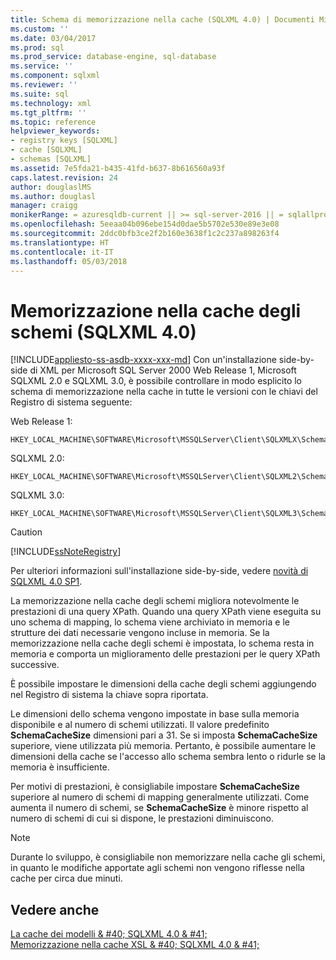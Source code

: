 ```yaml
---
title: Schema di memorizzazione nella cache (SQLXML 4.0) | Documenti Microsoft
ms.custom: ''
ms.date: 03/04/2017
ms.prod: sql
ms.prod_service: database-engine, sql-database
ms.service: ''
ms.component: sqlxml
ms.reviewer: ''
ms.suite: sql
ms.technology: xml
ms.tgt_pltfrm: ''
ms.topic: reference
helpviewer_keywords:
- registry keys [SQLXML]
- cache [SQLXML]
- schemas [SQLXML]
ms.assetid: 7e5fda21-b435-41fd-b637-8b616560a93f
caps.latest.revision: 24
author: douglaslMS
ms.author: douglasl
manager: craigg
monikerRange: = azuresqldb-current || >= sql-server-2016 || = sqlallproducts-allversions
ms.openlocfilehash: 5eeaa04b096ebe154d0dae5b5702e530e89e3e08
ms.sourcegitcommit: 2ddc0bfb3ce2f2b160e3638f1c2c237a898263f4
ms.translationtype: HT
ms.contentlocale: it-IT
ms.lasthandoff: 05/03/2018
---
```

# <a name="schema-caching-sqlxml-40"></a>Memorizzazione nella cache degli schemi (SQLXML 4.0)
[!INCLUDE[appliesto-ss-asdb-xxxx-xxx-md](../../../includes/appliesto-ss-asdb-xxxx-xxx-md.md)]
  Con un'installazione side-by-side di XML per Microsoft SQL Server 2000 Web Release 1, Microsoft SQLXML 2.0 e SQLXML 3.0, è possibile controllare in modo esplicito lo schema di memorizzazione nella cache in tutte le versioni con le chiavi del Registro di sistema seguente:  
  
 Web Release 1:  
  
```  
HKEY_LOCAL_MACHINE\SOFTWARE\Microsoft\MSSQLServer\Client\SQLXMLX\SchemaCacheSize  
```  
  
 SQLXML 2.0:  
  
```  
HKEY_LOCAL_MACHINE\SOFTWARE\Microsoft\MSSQLServer\Client\SQLXML2\SchemaCacheSize  
```  
  
 SQLXML 3.0:  
  
```  
HKEY_LOCAL_MACHINE\SOFTWARE\Microsoft\MSSQLServer\Client\SQLXML3\SchemaCacheSize  
```  
  
> [!CAUTION]  
>  [!INCLUDE[ssNoteRegistry](../../../includes/ssnoteregistry-md.md)]  
  
 Per ulteriori informazioni sull'installazione side-by-side, vedere [novità di SQLXML 4.0 SP1](../../../relational-databases/sqlxml/what-s-new-in-sqlxml-4-0-sp1.md).  
  
 La memorizzazione nella cache degli schemi migliora notevolmente le prestazioni di una query XPath. Quando una query XPath viene eseguita su uno schema di mapping, lo schema viene archiviato in memoria e le strutture dei dati necessarie vengono incluse in memoria. Se la memorizzazione nella cache degli schemi è impostata, lo schema resta in memoria e comporta un miglioramento delle prestazioni per le query XPath successive.  
  
 È possibile impostare le dimensioni della cache degli schemi aggiungendo nel Registro di sistema la chiave sopra riportata.  
  
 Le dimensioni dello schema vengono impostate in base sulla memoria disponibile e al numero di schemi utilizzati. Il valore predefinito **SchemaCacheSize** dimensioni pari a 31. Se si imposta **SchemaCacheSize** superiore, viene utilizzata più memoria. Pertanto, è possibile aumentare le dimensioni della cache se l'accesso allo schema sembra lento o ridurle se la memoria è insufficiente.  
  
 Per motivi di prestazioni, è consigliabile impostare **SchemaCacheSize** superiore al numero di schemi di mapping generalmente utilizzati. Come aumenta il numero di schemi, se **SchemaCacheSize** è minore rispetto al numero di schemi di cui si dispone, le prestazioni diminuiscono.  
  
> [!NOTE]  
>  Durante lo sviluppo, è consigliabile non memorizzare nella cache gli schemi, in quanto le modifiche apportate agli schemi non vengono riflesse nella cache per circa due minuti.  
  
## <a name="see-also"></a>Vedere anche  
 [La cache dei modelli & #40; SQLXML 4.0 & #41;](../../../relational-databases/sqlxml-annotated-xsd-schemas-xpath-queries/caching-templates-xml-schemas/template-caching-sqlxml-4-0.md)   
 [Memorizzazione nella cache XSL & #40; SQLXML 4.0 & #41;](../../../relational-databases/sqlxml-annotated-xsd-schemas-xpath-queries/caching-templates-xml-schemas/xsl-caching-sqlxml-4-0.md)  
  
  
